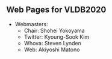 ## Web Pages for VLDB2020

- Webmasters: 
   - Chair: Shohei Yokoyama
   - Twitter: Kyoung-Sook Kim
   - Whova: Steven Lynden
   - Web: Akiyoshi Matono